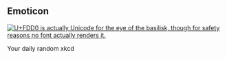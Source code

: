 ## Emoticon
[![U+FDD0 is actually Unicode for the eye of the basilisk, though for safety reasons no font actually renders it.](https://imgs.xkcd.com/comics/emoticon.png)](https://xkcd.com/380/ "U+FDD0 is actually Unicode for the eye of the basilisk, though for safety reasons no font actually renders it.")

Your daily random xkcd
